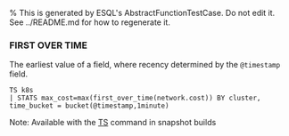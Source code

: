 % This is generated by ESQL's AbstractFunctionTestCase. Do not edit it. See ../README.md for how to regenerate it.

### FIRST OVER TIME
The earliest value of a field, where recency determined by the `@timestamp` field.

```esql
TS k8s
| STATS max_cost=max(first_over_time(network.cost)) BY cluster, time_bucket = bucket(@timestamp,1minute)
```
Note: Available with the [TS](https://www.elastic.co/docs/reference/query-languages/esql/commands/source-commands#esql-ts) command in snapshot builds
